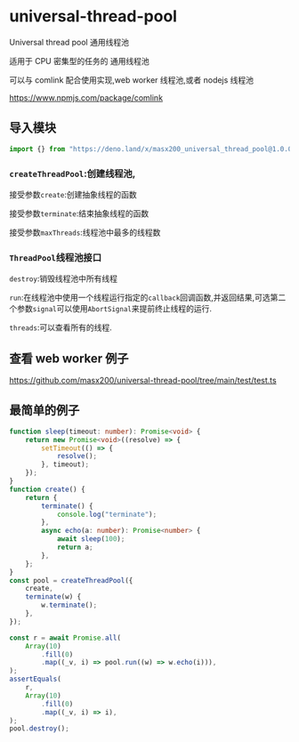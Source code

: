# universal-thread-pool

Universal thread pool 通用线程池

适用于 CPU 密集型的任务的 通用线程池

可以与 comlink 配合使用实现,web worker 线程池,或者 nodejs 线程池

https://www.npmjs.com/package/comlink

## 导入模块

```ts
import {} from "https://deno.land/x/masx200_universal_thread_pool@1.0.0/mod.ts";
```

### `createThreadPool`:创建线程池,

接受参数`create`:创建抽象线程的函数

接受参数`terminate`:结束抽象线程的函数

接受参数`maxThreads`:线程池中最多的线程数

### `ThreadPool`线程池接口

`destroy`:销毁线程池中所有线程

`run`:在线程池中使用一个线程运行指定的`callback`回调函数,并返回结果,可选第二个参数`signal`可以使用`AbortSignal`来提前终止线程的运行.

`threads`:可以查看所有的线程.

## 查看 web worker 例子

https://github.com/masx200/universal-thread-pool/tree/main/test/test.ts

## 最简单的例子

```ts
function sleep(timeout: number): Promise<void> {
    return new Promise<void>((resolve) => {
        setTimeout(() => {
            resolve();
        }, timeout);
    });
}
function create() {
    return {
        terminate() {
            console.log("terminate");
        },
        async echo(a: number): Promise<number> {
            await sleep(100);
            return a;
        },
    };
}
const pool = createThreadPool({
    create,
    terminate(w) {
        w.terminate();
    },
});

const r = await Promise.all(
    Array(10)
        .fill(0)
        .map((_v, i) => pool.run((w) => w.echo(i))),
);
assertEquals(
    r,
    Array(10)
        .fill(0)
        .map((_v, i) => i),
);
pool.destroy();
```
